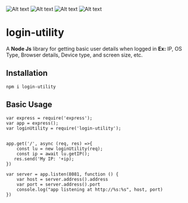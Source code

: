 ![Alt text](https://img.shields.io/npm/v/login-utility?style=plastic "login-activity")
![Alt text](https://img.shields.io/bundlephobia/min/login-utility "login-activity")
![Alt text](https://img.shields.io/npm/l/login-utility "login-activity")
![Alt text](https://img.shields.io/snyk/vulnerabilities/github/ramreddy/login-utility "login-activity")

# login-utility
A **Node Js** library for getting basic user details when logged in  **Ex:** IP, OS Type, Browser details, Device type, and screen size, etc.

## Installation

```
npm i login-utility
```

## Basic Usage

```
var express = require('express');
var app = express();
var loginUtility = require('login-utility');


app.get('/', async (req, res) =>{
    const lu = new loginUtility(req);
    const ip = await lu.getIP();
   res.send('My IP: '+ip);
})

var server = app.listen(8081, function () {
    var host = server.address().address
    var port = server.address().port
    console.log("app listening at http://%s:%s", host, port)
})

```
